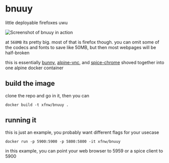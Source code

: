 # bnuuy
little deployable firefoxes uwu

![Screenshot of bnuuy in action](https://camo.githubusercontent.com/902d81be7eaa2140dff77ab208edbacfad60ceb5598b0950ab2e6ef9d9f7be9e/68747470733a2f2f74746d2e73682f4677372e706e67)


at `568MB` its pretty big. most of that is firefox though.
you can omit some of the codecs and fonts to save like 50MB, but
then most webpages will be half-broken


this is essentially [bunny](https://github.com/SimplyLinn/bunny), [alpine-vnc](https://github.com/danielguerra/alpine-vnc),
and [spice-chrome](https://github.com/ikreymer/spice-chrome) shoved together into one alpine docker container


## build the image
clone the repo and go in it, then you can
```
docker build -t xfnw/bnuuy .
```

## running it
this is just an example, you probably want different flags for your usecase
```
docker run -p 5900:5900 -p 5800:5800 -it xfnw/bnuuy
```

in this example, you can point your web browser to 5959 or a spice client to 5900 


